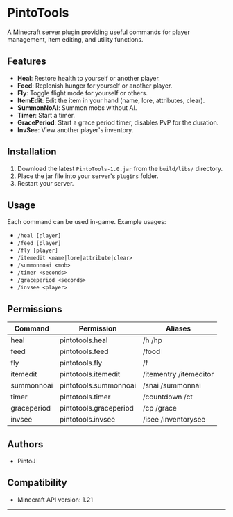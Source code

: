 # PintoTools

A Minecraft server plugin providing useful commands for player management, item editing, and utility functions.

## Features

- **Heal**: Restore health to yourself or another player.
- **Feed**: Replenish hunger for yourself or another player.
- **Fly**: Toggle flight mode for yourself or others.
- **ItemEdit**: Edit the item in your hand (name, lore, attributes, clear).
- **SummonNoAI**: Summon mobs without AI.
- **Timer**: Start a timer.
- **GracePeriod**: Start a grace period timer, disables PvP for the duration.
- **InvSee**: View another player's inventory.

## Installation

1. Download the latest `PintoTools-1.0.jar` from the `build/libs/` directory.
2. Place the jar file into your server's `plugins` folder.
3. Restart your server.

## Usage

Each command can be used in-game. Example usages:

- `/heal [player]`
- `/feed [player]`
- `/fly [player]`
- `/itemedit <name|lore|attribute|clear>`
- `/summonnoai <mob>`
- `/timer <seconds>`
- `/graceperiod <seconds>`
- `/invsee <player>`

## Permissions

| Command        | Permission               | Aliases |
|----------------|--------------------------|---------|
| heal           | pintotools.heal          | /h /hp  |
| feed           | pintotools.feed          | /food   |
| fly            | pintotools.fly           | /f      |
| itemedit       | pintotools.itemedit      | /itementry /itemeditor |
| summonnoai     | pintotools.summonnoai    | /snai /summonnai |
| timer          | pintotools.timer         | /countdown /ct |
| graceperiod    | pintotools.graceperiod   | /cp /grace |
| invsee         | pintotools.invsee        | /isee /inventorysee |

## Authors

- PintoJ

## Compatibility

- Minecraft API version: 1.21

---
